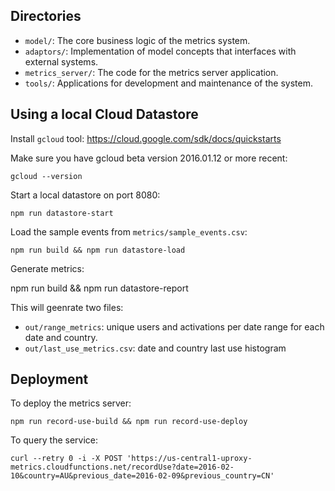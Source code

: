 ## Directories

* `model/`: The core business logic of the metrics system.
* `adaptors/`: Implementation of model concepts that interfaces with external systems.
* `metrics_server/`: The code for the metrics server application.
* `tools/`: Applications for development and maintenance of the system.

## Using a local Cloud Datastore

Install `gcloud` tool: https://cloud.google.com/sdk/docs/quickstarts

Make sure you have gcloud beta version 2016.01.12 or more recent:

    gcloud --version

Start a local datastore on port 8080:

    npm run datastore-start

Load the sample events from `metrics/sample_events.csv`:

    npm run build && npm run datastore-load

Generate metrics:

  npm run build && npm run datastore-report

This will geenrate two files:

* `out/range_metrics`: unique users and activations per date range for each date and country.
* `out/last_use_metrics.csv`: date and country last use histogram

## Deployment

To deploy the metrics server:

    npm run record-use-build && npm run record-use-deploy

To query the service:

    curl --retry 0 -i -X POST 'https://us-central1-uproxy-metrics.cloudfunctions.net/recordUse?date=2016-02-10&country=AU&previous_date=2016-02-09&previous_country=CN'